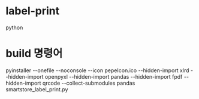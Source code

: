 # label-print
python

# build 명령어
pyinstaller --onefile --noconsole --icon pepeIcon.ico --hidden-import xlrd --hidden-import openpyxl --hidden-import pandas --hidden-import fpdf --hidden-import qrcode --collect-submodules pandas smartstore_label_print.py

